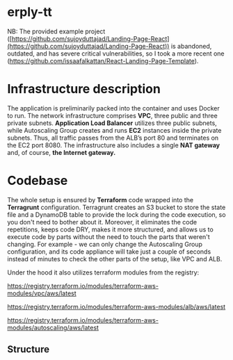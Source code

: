 # erply-tt

NB: The provided example project ([https://github.com/sujoyduttajad/Landing-Page-React](https://github.com/sujoyduttajad/Landing-Page-React)) is abandoned, outdated, and has severe critical vulnerabilities, so I took a more recent one (https://github.com/issaafalkattan/React-Landing-Page-Template).

# Infrastructure description

The application is preliminarily packed into the container and uses Docker to run. The network infrastructure comprises **VPC**, three public and three private subnets. **Application Load Balancer** utilizes three public subnets, while Autoscaling Group creates and runs **EC2** instances inside the private subnets. Thus, all traffic passes from the ALB’s port 80 and terminates on the EC2 port 8080. The infrastructure also includes a single **NAT gateway** and, of course, **the Internet gateway.**

# Codebase

The whole setup is ensured by **Terraform** code wrapped into the **Terragrunt** configuration. Terragrunt creates an S3 bucket to store the state file and a DynamoDB table to provide the lock during the code execution, so you don't need to bother about it. Moreover, it eliminates the code repetitions, keeps code DRY, makes it more structured, and allows us to execute code by parts without the need to touch the parts that weren't changing. For example - we can only change the Autoscaling Group configuration, and its code appliance will take just a couple of seconds instead of minutes to check the other parts of the setup, like VPC and ALB.

Under the hood it also utilizes terraform modules from the registry:

https://registry.terraform.io/modules/terraform-aws-modules/vpc/aws/latest

https://registry.terraform.io/modules/terraform-aws-modules/alb/aws/latest

https://registry.terraform.io/modules/terraform-aws-modules/autoscaling/aws/latest

## Structure
